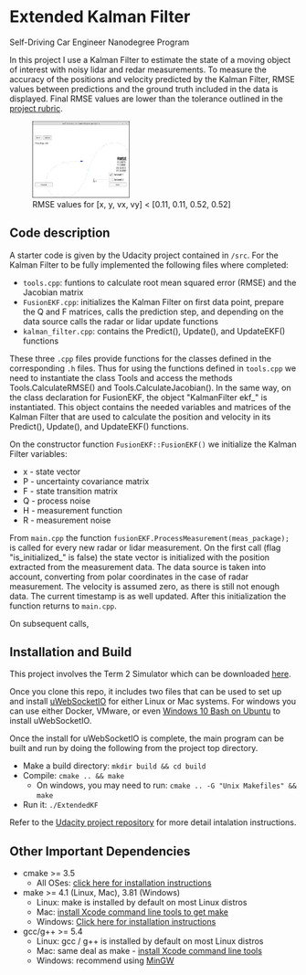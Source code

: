 # Extended Kalman Filter 
Self-Driving Car Engineer Nanodegree Program

In this project I use a Kalman Filter to estimate the state of a moving object of interest with noisy lidar and redar measurements. To measure the accuracy of the positions and velocity predicted by the Kalman Filter, RMSE values between predictions and the ground truth included in the data is displayed. Final RMSE values are lower than the tolerance outlined in the [project rubric](https://review.udacity.com/#!/rubrics/748/view).

<figure>
	<img src="./final_screenshot.png" width="40%" height="40%" />
	<figcaption>RMSE values for [x, y, vx, vy] < [0.11, 0.11, 0.52, 0.52]</figcaption>
</figure>

## Code description

A starter code is given by the Udacity project contained in `/src`. For the Kalman Filter to be fully implemented the following files where completed:

- `tools.cpp`: funtions to calculate root mean squared error (RMSE) and the Jacobian matrix
- `FusionEKF.cpp`: initializes the Kalman Filter on first data point, prepare the Q and F matrices, calls the prediction step, and depending on the data source calls the radar or lidar update functions
- `kalman_filter.cpp`: contains the Predict(), Update(), and UpdateEKF() functions

These three `.cpp` files provide functions for the classes defined in the corresponding `.h` files. Thus for using the functions defined in `tools.cpp` we need to instantiate the class Tools and access the methods Tools.CalculateRMSE() and Tools.CalculateJacobian(). In the same way, on the class declaration for FusionEKF, the object "KalmanFilter ekf_" is instantiated. This object contains the needed variables and matrices of the Kalman Filter that are used to calculate the position and velocity in its Predict(), Update(), and UpdateEKF() functions.

On the constructor function `FusionEKF::FusionEKF()` we initialize the Kalman Filter variables:
- 	x - state vector
- 	P - uncertainty covariance matrix
- 	F - state transition matrix
- 	Q - process noise
- 	H - measurement function
- 	R - measurement noise
	
From `main.cpp` the function `fusionEKF.ProcessMeasurement(meas_package);` is called for every new radar or lidar measurement. On the first call (flag "is_initialized_" is false) the state vector is initialized with the position extracted from the measurement data. The data source is taken into account, converting from polar coordinates in the case of radar measurement. The velocity is assumed zero, as there is still not enough data. The current timestamp is as well updated. After this initialization the function returns to `main.cpp`.

On subsequent calls, 


## Installation and Build

This project involves the Term 2 Simulator which can be downloaded [here](https://github.com/udacity/self-driving-car-sim/releases).

Once you clone this repo, it includes two files that can be used to set up and install [uWebSocketIO](https://github.com/uWebSockets/uWebSockets) for either Linux or Mac systems. For windows you can use either Docker, VMware, or even [Windows 10 Bash on Ubuntu](https://www.howtogeek.com/249966/how-to-install-and-use-the-linux-bash-shell-on-windows-10/) to install uWebSocketIO. 

Once the install for uWebSocketIO is complete, the main program can be built and run by doing the following from the project top directory.

- Make a build directory: `mkdir build && cd build`
- Compile: `cmake .. && make` 
   * On windows, you may need to run: `cmake .. -G "Unix Makefiles" && make`
- Run it: `./ExtendedKF `

Refer to the [Udacity project repository](https://github.com/udacity/CarND-Extended-Kalman-Filter-Project) for more detail intalation instructions.

## Other Important Dependencies

* cmake >= 3.5
  * All OSes: [click here for installation instructions](https://cmake.org/install/)
* make >= 4.1 (Linux, Mac), 3.81 (Windows)
  * Linux: make is installed by default on most Linux distros
  * Mac: [install Xcode command line tools to get make](https://developer.apple.com/xcode/features/)
  * Windows: [Click here for installation instructions](http://gnuwin32.sourceforge.net/packages/make.htm)
* gcc/g++ >= 5.4
  * Linux: gcc / g++ is installed by default on most Linux distros
  * Mac: same deal as make - [install Xcode command line tools](https://developer.apple.com/xcode/features/)
  * Windows: recommend using [MinGW](http://www.mingw.org/)

